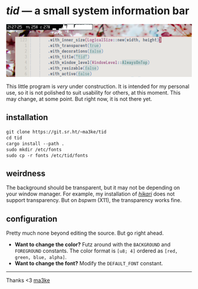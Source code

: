 # _tid_ &mdash; a small system information bar

![screenshot of tid in action](example.png)

This little program is _very_ under construction. 
It is intended for my personal use, so it is not polished to suit usability for others, at this moment.
This may change, at some point.
But right now, it is not there yet.

## installation

```
git clone https://git.sr.ht/~ma3ke/tid
cd tid
cargo install --path .
sudo mkdir /etc/fonts
sudo cp -r fonts /etc/tid/fonts
```

## weirdness

The background should be transparent, but it may not be depending on your window manager.
For example, my installation of [_hikari_](https://hikari.acmelabs.space/) does not support transparency.
But on _bspwm_ (X11), the transparency works fine.

## configuration

Pretty much none beyond editing the source.
But go right ahead.

- **Want to change the color?** Futz around with the `BACKGROUND` and `FOREGROUND` constants.
The color format is `[u8; 4]` ordered as `[red, green, blue, alpha]`.
- **Want to change the font?** Modify the `DEFAULT_FONT` constant.

---

Thanks &lt;3 [ma3ke](https://dwangschematiek.nl)
